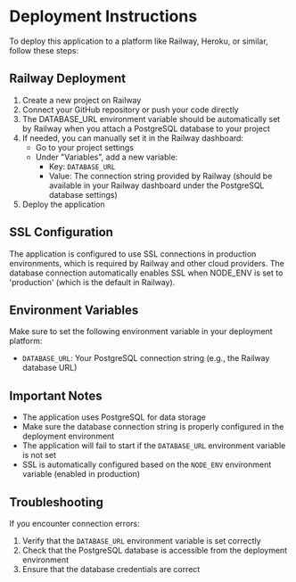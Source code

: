 # Deployment Instructions

To deploy this application to a platform like Railway, Heroku, or similar, follow these steps:

## Railway Deployment

1. Create a new project on Railway
2. Connect your GitHub repository or push your code directly
3. The DATABASE_URL environment variable should be automatically set by Railway when you attach a PostgreSQL database to your project
4. If needed, you can manually set it in the Railway dashboard:
   - Go to your project settings
   - Under "Variables", add a new variable:
     - Key: `DATABASE_URL`
     - Value: The connection string provided by Railway (should be available in your Railway dashboard under the PostgreSQL database settings)
5. Deploy the application

## SSL Configuration

The application is configured to use SSL connections in production environments, which is required by Railway and other cloud providers. The database connection automatically enables SSL when NODE_ENV is set to 'production' (which is the default in Railway).

## Environment Variables

Make sure to set the following environment variable in your deployment platform:

- `DATABASE_URL`: Your PostgreSQL connection string (e.g., the Railway database URL)

## Important Notes

- The application uses PostgreSQL for data storage
- Make sure the database connection string is properly configured in the deployment environment
- The application will fail to start if the `DATABASE_URL` environment variable is not set
- SSL is automatically configured based on the `NODE_ENV` environment variable (enabled in production)

## Troubleshooting

If you encounter connection errors:
1. Verify that the `DATABASE_URL` environment variable is set correctly
2. Check that the PostgreSQL database is accessible from the deployment environment
3. Ensure that the database credentials are correct
